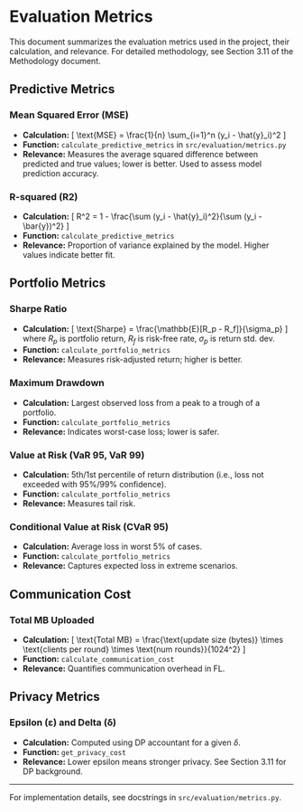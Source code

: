 # Evaluation Metrics

This document summarizes the evaluation metrics used in the project, their calculation, and relevance. For detailed methodology, see Section 3.11 of the Methodology document.

## Predictive Metrics

### Mean Squared Error (MSE)
- **Calculation:**
    \[ \text{MSE} = \frac{1}{n} \sum_{i=1}^n (y_i - \hat{y}_i)^2 \]
- **Function:** `calculate_predictive_metrics` in `src/evaluation/metrics.py`
- **Relevance:** Measures the average squared difference between predicted and true values; lower is better. Used to assess model prediction accuracy.

### R-squared (R2)
- **Calculation:**
    \[ R^2 = 1 - \frac{\sum (y_i - \hat{y}_i)^2}{\sum (y_i - \bar{y})^2} \]
- **Function:** `calculate_predictive_metrics`
- **Relevance:** Proportion of variance explained by the model. Higher values indicate better fit.

## Portfolio Metrics

### Sharpe Ratio
- **Calculation:**
    \[ \text{Sharpe} = \frac{\mathbb{E}[R_p - R_f]}{\sigma_p} \]
    where $R_p$ is portfolio return, $R_f$ is risk-free rate, $\sigma_p$ is return std. dev.
- **Function:** `calculate_portfolio_metrics`
- **Relevance:** Measures risk-adjusted return; higher is better.

### Maximum Drawdown
- **Calculation:** Largest observed loss from a peak to a trough of a portfolio.
- **Function:** `calculate_portfolio_metrics`
- **Relevance:** Indicates worst-case loss; lower is safer.

### Value at Risk (VaR 95, VaR 99)
- **Calculation:** 5th/1st percentile of return distribution (i.e., loss not exceeded with 95%/99% confidence).
- **Function:** `calculate_portfolio_metrics`
- **Relevance:** Measures tail risk.

### Conditional Value at Risk (CVaR 95)
- **Calculation:** Average loss in worst 5% of cases.
- **Function:** `calculate_portfolio_metrics`
- **Relevance:** Captures expected loss in extreme scenarios.

## Communication Cost

### Total MB Uploaded
- **Calculation:**
    \[ \text{Total MB} = \frac{\text{update size (bytes)} \times \text{clients per round} \times \text{num rounds}}{1024^2} \]
- **Function:** `calculate_communication_cost`
- **Relevance:** Quantifies communication overhead in FL.

## Privacy Metrics

### Epsilon (ε) and Delta (δ)
- **Calculation:** Computed using DP accountant for a given $\delta$.
- **Function:** `get_privacy_cost`
- **Relevance:** Lower epsilon means stronger privacy. See Section 3.11 for DP background.

---

For implementation details, see docstrings in `src/evaluation/metrics.py`.
